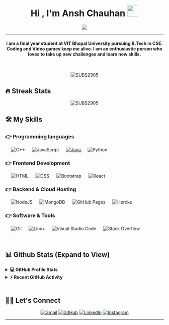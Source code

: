 
<h1 align="center">Hi , I'm Ansh Chauhan <img src="https://media.giphy.com/media/hvRJCLFzcasrR4ia7z/giphy.gif" width="35"></h1>
<p align="center">
  <a href="https://github.com/DenverCoder1/readme-typing-svg"><img src="https://readme-typing-svg.herokuapp.com?lines=Computer+Science+Student;Full+Stack+Web+Developer;Always%20learning%20new%20things&center=true&width=500&height=50"></a>
</p>
<hr/>
<h4 align="center">I am a final year student at VIT Bhopal University pursuing B.Tech in CSE. Coding and Video games keep me alive. I am an enthusiastic person who loves to take up new challenges and learn new skills.</h4>
<br>
<p align="center"> <img src="https://komarev.com/ghpvc/?username=SUBS2905&label=Profile%20views&color=0e75b6&style=plastic" alt="SUBS2905" /> </p>

## 🔥 Streak Stats
<p align="center"><img src="https://streak-stats.demolab.com?user=anshchauhan1504&theme=blue-green" alt="SUBS2905"  /></p>


## 🛠️ My Skills

### 👉 Programming languages

<p align="left"> 
  &emsp; 
    <img alt="C++" src="https://img.shields.io/badge/C++%20-%2300599C.svg?logo=c%2B%2B&logoColor=white">
  &emsp;
     <img alt="JavaScript" src="https://img.shields.io/badge/JavaScript%20-%23F7DF1E.svg?logo=javascript&logoColor=black">
  &emsp;
  <a href="https://www.java.com" target="_blank"> 
    <img alt="Java" src="https://img.shields.io/badge/Java-%23007396.svg?logo=java&logoColor=white">
  </a>
  &emsp;
    <img alt="Python" src="https://img.shields.io/badge/Python%20-%2314354C.svg?logo=python&logoColor=white">
</p>

### 👉 Frontend Development
<p align="left"> 
  &emsp; 
   <img alt="HTML" src="https://img.shields.io/badge/HTML5%20-%23E34F26.svg?logo=html5&logoColor=white"> 
  &emsp;
    <img alt="CSS" src="https://img.shields.io/badge/CSS%20-%231572B6.svg?logo=css3&logoColor=white">
   &emsp;
    <img alt="Bootstrap" src="https://img.shields.io/badge/Bootstrap-%23563D7C.svg?style=flat&logo=bootstrap&logoColor=white"/>
    &emsp;
    <img alt="React" src="https://img.shields.io/badge/React%20-%23007396.svg?logo=react&logoColor=white"/>
</p>

### 👉 Backend & Cloud Hosting
<p align="left">
  &emsp;
    <img alt="NodeJS" src ="https://img.shields.io/badge/nodeJS-%abcdef.svg?style=flat&logo=nodedotjs&logoColor=white"/>
  &emsp;
    <img alt="MongoDB" src ="https://img.shields.io/badge/mongoDB-%2307405e.svg?style=flat&logo=mongodb&logoColor=white"/>
  &emsp;
    <img alt="GitHub Pages" src="https://img.shields.io/badge/GitHub%20Pages-%23327FC7.svg?style=flat&llogo=github&logoColor=white">
  &emsp;
    <img alt="Heroku" src="https://img.shields.io/badge/Heroku%20-%23430098.svg?logo=heroku&logoColor=white">
  
 ### 👉 Software & Tools
 
<p>
  &emsp;
   <img alt="Git" src="https://img.shields.io/badge/Git%20-%23F05033.svg?logo=git&logoColor=white">
  &emsp;
    <img alt="Linux" src="https://img.shields.io/badge/Linux-FCC624?style=flat&logo=linux&logoColor=black">
  &emsp;
    <img alt="Visual Studio Code" src="https://img.shields.io/badge/Visual%20Studio%20Code-0078d7.svg?logo=visual-studio-code&logoColor=white">
  &emsp;
   <img alt="Stack Overflow" src="https://img.shields.io/badge/-Stack%20Overflow-FE7A16?logo=stack-overflow&logoColor=white">
  &emsp;
</p>

<br/>

## 📊 Github Stats (Expand to View) 


<details> 
  <summary><b>💻 GitHub Profile Stats</b></summary>
  <br/>
  <p align="center">
    <a href="https://github.com/anuraghazra/github-readme-stats"><img alt="Subhransu's Github Stats" src="https://github-readme-stats.vercel.app/api?username=anshchauhan1504&show_icons=true&count_private=true&theme=algolia" height="192px"/></a>
<br/>
  &nbsp;
	  <img src="https://github-readme-stats.vercel.app/api/top-langs?username=anshchauhan1504&show_icons=true&locale=en&layout=compact&theme=algolia" alt="SUBS2905" height="192px"/>
  <br/>
  <b>Note:</b> Top languages is only a metric of the languages my public code consists of and doesn't reflect experience or skill level.
  </p>
</details>


<details>
  <summary><b>⚡ Recent GitHub Activity</b></summary>
  <br/>
   <a href="https://github.com/anshchauhan1504"><img alt="Subhransu's Activity Graph" src="https://activity-graph.herokuapp.com/graph?username=anshchauhan1504&custom_title=Subhransu%20Majhi's%20Contribution%20Graph&theme=react-dark" /></a>
  <br/>

</details>

<br/>

## 🙋‍♀️ Let's Connect
<p align="center">
	<a href="mailto:subhranshumajhi2@gmail.com"><img src="https://img.icons8.com/bubbles/50/000000/gmail.png" alt="Gmail"/></a>
	<a href="https://github.com/anshchauhan1504"><img src="https://img.icons8.com/bubbles/50/000000/github.png" alt="GitHub"/></a>
	<a href="https://www.linkedin.com/in/subhransu-m-a98252209"><img src="https://img.icons8.com/bubbles/50/000000/linkedin.png" alt="LinkedIn"/></a>
	<a href="https://www.instagram.com/subhranshu_majhi"><img src="https://img.icons8.com/bubbles/50/000000/instagram.png" alt="Instagram"/></a>
</p>

<hr/>
